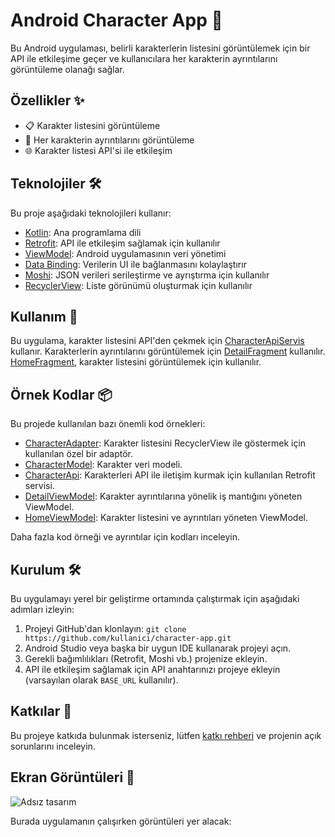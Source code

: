 # Android Character App 📱

Bu Android uygulaması, belirli karakterlerin listesini görüntülemek için bir API ile etkileşime geçer ve kullanıcılara her karakterin ayrıntılarını görüntüleme olanağı sağlar.

## Özellikler ✨

- 📋 Karakter listesini görüntüleme
- 📄 Her karakterin ayrıntılarını görüntüleme
- 🌐 Karakter listesi API'si ile etkileşim

## Teknolojiler 🛠

Bu proje aşağıdaki teknolojileri kullanır:

- [Kotlin](https://kotlinlang.org/): Ana programlama dili
- [Retrofit](https://square.github.io/retrofit/): API ile etkileşim sağlamak için kullanılır
- [ViewModel](https://developer.android.com/topic/libraries/architecture/viewmodel): Android uygulamasının veri yönetimi
- [Data Binding](https://developer.android.com/topic/libraries/data-binding): Verilerin UI ile bağlanmasını kolaylaştırır
- [Moshi](https://github.com/square/moshi): JSON verileri serileştirme ve ayrıştırma için kullanılır
- [RecyclerView](https://developer.android.com/reference/androidx/recyclerview/widget/RecyclerView): Liste görünümü oluşturmak için kullanılır

## Kullanım 🚀

Bu uygulama, karakter listesini API'den çekmek için [CharacterApiServis](#characterapiservis) kullanır. Karakterlerin ayrıntılarını görüntülemek için [DetailFragment](#detailfragment) kullanılır. [HomeFragment](#homefragment), karakter listesini görüntülemek için kullanılır.

## Örnek Kodlar 📦

Bu projede kullanılan bazı önemli kod örnekleri:

- [CharacterAdapter](#characteradapter): Karakter listesini RecyclerView ile göstermek için kullanılan özel bir adaptör.
- [CharacterModel](#charactermodel): Karakter veri modeli.
- [CharacterApi](#characterapi): Karakterleri API ile iletişim kurmak için kullanılan Retrofit servisi.
- [DetailViewModel](#detailviewmodel): Karakter ayrıntılarına yönelik iş mantığını yöneten ViewModel.
- [HomeViewModel](#homeviewmodel): Karakter listesini ve ayrıntıları yöneten ViewModel.

Daha fazla kod örneği ve ayrıntılar için kodları inceleyin.

## Kurulum 🛠

Bu uygulamayı yerel bir geliştirme ortamında çalıştırmak için aşağıdaki adımları izleyin:

1. Projeyi GitHub'dan klonlayın: `git clone https://github.com/kullanici/character-app.git`
2. Android Studio veya başka bir uygun IDE kullanarak projeyi açın.
3. Gerekli bağımlılıkları (Retrofit, Moshi vb.) projenize ekleyin.
4. API ile etkileşim sağlamak için API anahtarınızı projeye ekleyin (varsayılan olarak `BASE_URL` kullanılır).

## Katkılar 🤝

Bu projeye katkıda bulunmak isterseniz, lütfen [katkı rehberi](CONTRIBUTING.md) ve projenin açık sorunlarını inceleyin.



## Ekran Görüntüleri 📸
![Adsız tasarım](https://github.com/GulayAdgzl/KotlinCase/assets/44726684/45ce5e6b-c562-4e6c-9a43-fae2419643d4)


Burada uygulamanın çalışırken görüntüleri yer alacak:




